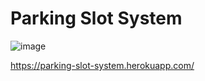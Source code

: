 # Parking Slot System

![image](https://user-images.githubusercontent.com/82791084/178441094-25639636-7c28-489f-8f65-78595c72e433.png)

https://parking-slot-system.herokuapp.com/
